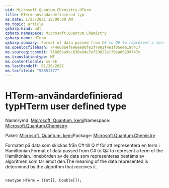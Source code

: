 ```yaml
---
uid: Microsoft.Quantum.Chemistry.HTerm
title: HTerm-användardefinierad typ
ms.date: 1/23/2021 12:00:00 AM
ms.topic: article
qsharp.kind: udt
qsharp.namespace: Microsoft.Quantum.Chemistry
qsharp.name: HTerm
qsharp.summary: Format of data passed from C# to Q# to represent a term of the Hamiltonian. The meaning of the data represented is determined by the algorithm that receives it.
ms.openlocfilehash: 744668a4fe96ee00fe2f7991f4e1f05eea19d417
ms.sourcegitcommit: 71605ea9cc630e84e7ef29027e1f0ea06299747e
ms.translationtype: MT
ms.contentlocale: sv-SE
ms.lasthandoff: 01/26/2021
ms.locfileid: "98851777"
---
```

# <a name="hterm-user-defined-type"></a><span data-ttu-id="5f520-102">HTerm-användardefinierad typ</span><span class="sxs-lookup"><span data-stu-id="5f520-102">HTerm user defined type</span></span>

<span data-ttu-id="5f520-103">Namnrymd: [Microsoft. Quantum. kemi](xref:Microsoft.Quantum.Chemistry)</span><span class="sxs-lookup"><span data-stu-id="5f520-103">Namespace: [Microsoft.Quantum.Chemistry](xref:Microsoft.Quantum.Chemistry)</span></span>

<span data-ttu-id="5f520-104">Paket: [Microsoft. Quantum. kemi](https://nuget.org/packages/Microsoft.Quantum.Chemistry)</span><span class="sxs-lookup"><span data-stu-id="5f520-104">Package: [Microsoft.Quantum.Chemistry](https://nuget.org/packages/Microsoft.Quantum.Chemistry)</span></span>


<span data-ttu-id="5f520-105">Formatet på data som skickas från C# till Q # för att representera en term i Hamiltonian.</span><span class="sxs-lookup"><span data-stu-id="5f520-105">Format of data passed from C# to Q# to represent a term of the Hamiltonian.</span></span>
<span data-ttu-id="5f520-106">Innebörden av de data som representeras bestäms av algoritmen som tar emot den.</span><span class="sxs-lookup"><span data-stu-id="5f520-106">The meaning of the data represented is determined by the algorithm that receives it.</span></span>

```qsharp

newtype HTerm = (Int[], Double[]);
```

